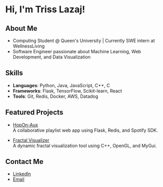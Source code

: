 # Hi, I'm Triss Lazaj!

## About Me
- Computing Student @ Queen's University | Currently SWE intern at WellnessLiving
- Software Engineer passionate about Machine Learning, Web Development, and Data Visualization

## Skills
- **Languages**: Python, Java, JavaScript, C++, C
- **Frameworks**: Flask, TensorFlow, Scikit-learn, React
- **Tools**: Git, Redis, Docker, AWS, Datadog

## Featured Projects
- [HopOn-Aux](https://github.com/chsky1600/hopon-aux)  
  A collaborative playlist web app using Flask, Redis, and Spotify SDK.

- [Fractal Visualizer](https://github.com/trisslazaj/Fractal_Visualizer)  
  A dynamic fractal visualization tool using C++, OpenGL, and MyGui.

## Contact Me
- [LinkedIn](https://www.linkedin.com/in/trisslazaj/)  
- [Email](mailto:triss.lazaj@gmail.com)
